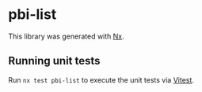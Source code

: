 # pbi-list

This library was generated with [Nx](https://nx.dev).

## Running unit tests

Run `nx test pbi-list` to execute the unit tests via [Vitest](https://vitest.dev/).
